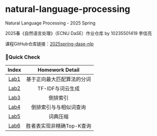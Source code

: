 # natural-language-processing
Natural Language Processing - 2025 Spring

2025春《自然语言处理》（ECNU DaSE）作业仓库 by 10235501419 李佳亮

课程GitHub仓库链接：[2025spring-dase-nlp](https://github.com/xuhuahuang813/2025spring-dase-nlp)

### 🚀Quick Check

|     Index     |  Homework Detail   |
| :-----------: |:------------------:|
| [Lab1](lab1/) |   基于正向最大匹配算法的分词    |
| [Lab2](lab2/) |    TF-IDF与词云生成     |
| [Lab3](lab3/) |        倒排索引        |
| [Lab4](lab4/) |   倒排索引与与相似词查询   |
| [Lab5](lab5/) | 词典压缩 |
| [Lab6](lab6/) | 胜者表实现非精确Top-K查询 |

